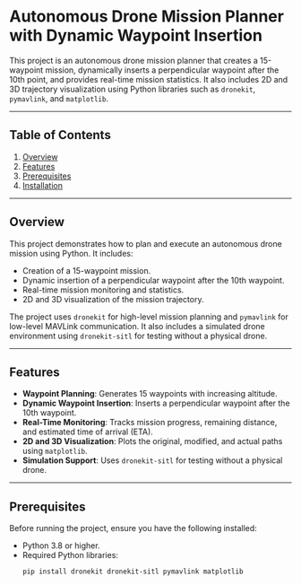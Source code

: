# Autonomous Drone Mission Planner with Dynamic Waypoint Insertion

This project is an autonomous drone mission planner that creates a 15-waypoint mission, dynamically inserts a perpendicular waypoint after the 10th point, and provides real-time mission statistics. It also includes 2D and 3D trajectory visualization using Python libraries such as `dronekit`, `pymavlink`, and `matplotlib`.

---

## Table of Contents

1. [Overview](#overview)
2. [Features](#features)
3. [Prerequisites](#prerequisites)
4. [Installation](#installation)

---

## Overview

This project demonstrates how to plan and execute an autonomous drone mission using Python. It includes:

- Creation of a 15-waypoint mission.
- Dynamic insertion of a perpendicular waypoint after the 10th waypoint.
- Real-time mission monitoring and statistics.
- 2D and 3D visualization of the mission trajectory.

The project uses `dronekit` for high-level mission planning and `pymavlink` for low-level MAVLink communication. It also includes a simulated drone environment using `dronekit-sitl` for testing without a physical drone.

---

## Features

- **Waypoint Planning**: Generates 15 waypoints with increasing altitude.
- **Dynamic Waypoint Insertion**: Inserts a perpendicular waypoint after the 10th waypoint.
- **Real-Time Monitoring**: Tracks mission progress, remaining distance, and estimated time of arrival (ETA).
- **2D and 3D Visualization**: Plots the original, modified, and actual paths using `matplotlib`.
- **Simulation Support**: Uses `dronekit-sitl` for testing without a physical drone.

---

## Prerequisites

Before running the project, ensure you have the following installed:

- Python 3.8 or higher.
- Required Python libraries:
  ```bash
  pip install dronekit dronekit-sitl pymavlink matplotlib
  ```
